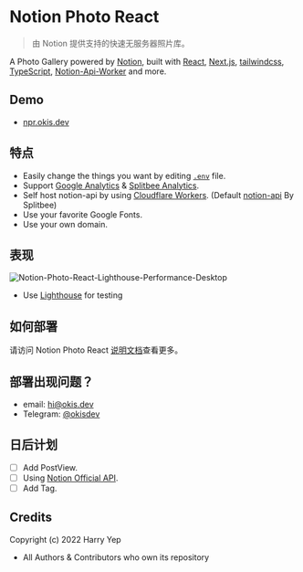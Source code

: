 # Notion Photo React

> 由 Notion 提供支持的快速无服务器照片库。

A Photo Gallery powered by [Notion](https://notion.so), built with [React](https://reactjs.org), [Next.js](https://nextjs.org), [tailwindcss](https://tailwindcss.com), [TypeScript](https://www.typescriptlang.org/), [Notion-Api-Worker](https://github.com/splitbee/notion-api-worker) and more.

## Demo

-   [npr.okis.dev](https://npr.okis.dev)

## 特点

-   Easily change the things you want by editing [`.env`](./.env.example) file.
-   Support [Google Analytics](https://analytics.google.com/) & [Splitbee Analytics](https://splitbee.io/).
-   Self host notion-api by using [Cloudflare Workers](https://workers.dev). (Default [notion-api](https://notion-api.splitbee.io) By Splitbee)
-   Use your favorite Google Fonts.
-   Use your own domain.

## 表现

![Notion-Photo-React-Lighthouse-Performance-Desktop](https://cdn.harrly.com/project/GitHub/Notion-Photo-React/img/Lighthouse-Performance-Desktop.png)

-   Use [Lighthouse](https://developers.google.com/web/tools/lighthouse) for testing

## 如何部署

请访问 Notion Photo React [说明文档](https://docs.okis.dev/zh-CN/docs/notion-photo-react)查看更多。

## 部署出现问题？

-   email: [hi@okis.dev](mailto:hi@okis.dev)
-   Telegram: [@okisdev](https://t.me/okisdev)

## 日后计划

-   [ ] Add PostView.
-   [ ] Using [Notion Official API](https://developers.notion.com/).
-   [ ] Add Tag.

## Credits

Copyright (c) 2022 Harry Yep

-   All Authors & Contributors who own its repository
